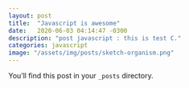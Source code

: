 ```yaml
---
layout: post
title:  "Javascript is awesome"
date:   2020-06-03 04:14:47 -0300
description: "post javascript : this is test C."
categories: javascript
image: "/assets/img/posts/sketch-organism.png"
---
```

You’ll find this post in your `_posts` directory.
